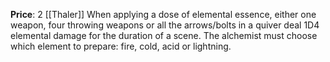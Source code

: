 **Price**: 2 [[Thaler]]
When applying a dose of elemental essence, either one weapon, four throwing weapons or all the arrows/bolts in a quiver deal 1D4 elemental damage for the duration of a scene. The alchemist must choose which element to prepare: fire, cold, acid or lightning.